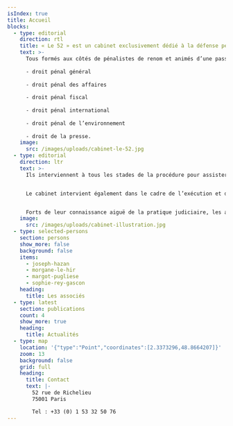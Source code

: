 ```yaml
---
isIndex: true
title: Accueil
blocks:
  - type: editorial
    direction: rtl
    title: « Le 52 » est un cabinet exclusivement dédié à la défense pénale.
    text: >-
      Tous formés aux côtés de pénalistes de renom et animés d’une passion commune pour la défense, Morgane Le Hir, Joseph Hazan, Sophie Rey-Gascon et Margot Pugliese, ont souhaité fonder une structure qui se consacre quotidiennement à tous les domaines du droit pénal : 
      
      - droit pénal général
      
      - droit pénal des affaires
      
      - droit pénal fiscal
      
      - droit pénal international
      
      - droit pénal de l’environnement
     
      - droit de la presse.
    image:
      src: /images/uploads/cabinet-le-52.jpg
  - type: editorial
    direction: ltr
    text: >-
      Ils interviennent à tous les stades de la procédure pour assister mis en cause et victimes : en garde-à-vue, au cours de l’instruction, devant le Tribunal correctionnel et la Cour d’assises.


      Le cabinet intervient également dans le cadre de l’exécution et de l’aménagement de la peine et se consacre à la défense des droits des détenus ; à ce titre, les avocats du cabinet saisissent régulièrement le Contrôleur général des lieux de privation de liberté et le Défenseur des droits.


      Forts de leur connaissance aiguë de la pratique judiciaire, les avocats du cabinet mettent au service de leurs clients leur expertise commune, et leur assurent une disponibilité totale ainsi qu’une grande réactivité dans le suivi de leurs dossiers.
    image:
      src: /images/uploads/cabinet-illustration.jpg
  - type: selected-persons
    section: persons
    show_more: false
    background: false
    items:
      - joseph-hazan
      - morgane-le-hir
      - margot-pugliese
      - sophie-rey-gascon
    heading:
      title: Les associés
  - type: latest
    section: publications
    count: 4
    show_more: true
    heading:
      title: Actualités
  - type: map
    location: '{"type":"Point","coordinates":[2.3373296,48.8664207]}'
    zoom: 13
    background: false
    grid: full
    heading:
      title: Contact
      text: |-
        52 rue de Richelieu
        75001 Paris

        Tel : +33 (0) 1 53 32 50 76
---
```

